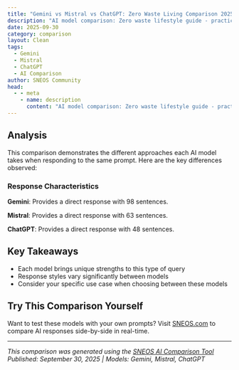 ```yaml
---
title: "Gemini vs Mistral vs ChatGPT: Zero Waste Living Comparison 2025"
description: "AI model comparison: Zero waste lifestyle guide - practical steps for sustainable living..."
date: 2025-09-30
category: comparison
layout: Clean
tags:
  - Gemini
  - Mistral
  - ChatGPT
  - AI Comparison
author: SNEOS Community
head:
  - - meta
    - name: description
      content: "AI model comparison: Zero waste lifestyle guide - practical steps for sustainable living..."
---
```


<ChatComparison
  title="Gemini vs Mistral vs ChatGPT: Zero Waste Living Comparison 2025"
  prompt="Zero waste lifestyle guide - practical steps for sustainable living"
  :responses='{
    "Gemini": "## Zero Waste Lifestyle Guide: Practical Steps for Sustainable Living\n\nThe zero-waste lifestyle is about consciously reducing the amount of waste you send to landfills and incinerators. It\u0027s a journey, not a destination, and every little change makes a difference. This guide offers practical steps you can take to move towards a more sustainable and less wasteful life.\n\n**I. Understanding the Zero Waste Principles (The 5 R\u0027s):**\n\nBefore diving into practical tips, understanding the principles that guide zero waste is essential:\n\n*   **Refuse:** Say no to what you don\u0027t need. This is the first and most powerful step. Refuse single-use plastics, freebies you won\u0027t use, unnecessary promotional materials, and packaging.\n*   **Reduce:** Minimize what you need. Streamline your consumption and only buy what you truly need and will use.\n*   **Reuse:** Use items again and again. Repair broken items, buy second-hand, and opt for reusable containers, bags, and products.\n*   **Recycle:** Recycle what you can\u0027t refuse, reduce, or reuse. Familiarize yourself with your local recycling guidelines.\n*   **Rot (Compost):** Compost food scraps and yard waste. This turns organic waste into nutrient-rich soil.\n\n**II. Practical Steps to Reduce Waste:**\n\n**A. In the Kitchen:**\n\n*   **Shopping:**\n    *   **Bring your own reusable bags:** Keep them in your car, by the door, or in your purse.\n    *   **Use reusable produce bags:** Mesh or cloth bags for fruits and vegetables.\n    *   **Buy in bulk:** Bring your own jars or containers to fill with grains, nuts, seeds, spices, coffee, tea, and other dry goods.\n    *   **Shop at farmers markets:** Support local farmers and reduce packaging.\n    *   **Plan your meals:**  Reduce food waste by only buying what you need.\n    *   **Make a shopping list:** Stick to your list to avoid impulse purchases.\n    *   **Choose products with minimal packaging:** Opt for cardboard over plastic, and concentrated versions.\n    *   **Avoid individually wrapped items:** Choose larger sizes or make your own.\n*   **Food Storage:**\n    *   **Use reusable containers:** Glass jars, stainless steel containers, beeswax wraps, silicone bags, and reusable lids.\n    *   **Store food properly:** Proper storage extends shelf life and prevents waste.\n    *   **Learn to preserve food:** Canning, pickling, dehydrating, and freezing extend the life of seasonal produce.\n*   **Cooking \u0026 Eating:**\n    *   **Compost food scraps:** Invest in a countertop composter or outdoor bin.\n    *   **Use reusable dishcloths and towels:** Replace paper towels with cloth alternatives.\n    *   **Wash dishes with a solid dish soap bar and a wooden scrub brush.**\n    *   **Make your own cleaning products:**  Vinegar, baking soda, and lemon juice are effective and eco-friendly cleaners.\n    *   **Use reusable utensils, plates, and cups:** At home and when ordering takeout.\n*   **Drinks:**\n    *   **Carry a reusable water bottle:** Avoid single-use plastic bottles.\n    *   **Use a reusable coffee cup:** Many coffee shops offer discounts for bringing your own cup.\n    *   **Brew your own coffee or tea:** Reduce the waste from disposable pods or teabags.\n    *   **Say no to straws:** Or bring your own reusable straw (stainless steel, bamboo, silicone).\n\n**B. In the Bathroom:**\n\n*   **Personal Care:**\n    *   **Switch to solid toiletries:** Shampoo bars, conditioner bars, soap bars, and deodorant bars reduce plastic packaging.\n    *   **Use reusable cotton rounds:**  Cloth rounds for removing makeup or applying toner.\n    *   **Try a safety razor:**  Reduces waste from disposable razors.\n    *   **Use a bamboo toothbrush:**  A more sustainable alternative to plastic toothbrushes.\n    *   **DIY beauty products:** Make your own lotions, scrubs, and masks with natural ingredients.\n    *   **Menstrual care:** Opt for a menstrual cup or reusable cloth pads.\n*   **Cleaning:**\n    *   **Make your own bathroom cleaners:**  Vinegar, baking soda, and essential oils can be used for cleaning toilets, sinks, and showers.\n    *   **Use a reusable toilet brush:**  Avoid disposable toilet cleaning products.\n    *   **Refillable cleaners:** If DIY is not for you, look for concentrated cleaning products that you can dilute and refill your own bottles.\n\n**C. In the Laundry Room:**\n\n*   **Use laundry detergent sheets, pods without plastic film, or make your own.**\n*   **Use dryer balls instead of dryer sheets.**\n*   **Air dry clothes whenever possible to reduce energy consumption and wear on clothes.**\n*   **Wash clothes less often.**\n*   **Mend clothes to extend their lifespan.**\n\n**D. On the Go:**\n\n*   **BYOK (Bring Your Own Kit):**  A small bag containing reusable utensils, a napkin, a water bottle, and a shopping bag.\n*   **Refuse single-use items:**  Politely decline straws, plastic cutlery, napkins, and unnecessary packaging.\n*   **Support businesses with sustainable practices:**  Choose restaurants and cafes that offer reusable options or have reduced their waste.\n*   **Pack your own snacks and meals:**  Avoid buying pre-packaged snacks and drinks.\n*   **Plan ahead:**  Think about potential waste situations and pack accordingly.\n\n**E. At Home \u0026 General:**\n\n*   **Reduce paper consumption:**\n    *   **Unsubscribe from junk mail:**  Contact companies directly or use online services to opt out.\n    *   **Pay bills online:**  Opt for electronic statements and payments.\n    *   **Use a digital notebook or tablet:**  Reduce paper usage for notes and lists.\n    *   **Borrow books from the library:**  Instead of buying new books.\n*   **Repair and repurpose items:**  Fix broken items instead of replacing them. Get creative with repurposing old items into something new.\n*   **Buy second-hand:**  Shop at thrift stores, consignment shops, and online marketplaces for clothes, furniture, and other items.\n*   **Donate unwanted items:**  Give away items you no longer need to charity organizations, friends, or family.\n*   **Choose experiences over things:**  Focus on creating memories instead of accumulating possessions.\n*   **Say no to promotional items:**  Decline freebies you don\u0027t need.\n*   **Advocate for change:**  Support businesses and policies that promote sustainability.\n\n**III. Mindset and Motivation:**\n\n*   **Start small:** Don\u0027t try to do everything at once. Choose one or two areas to focus on and gradually expand.\n*   **Be patient with yourself:**  It takes time to change habits. Don\u0027t get discouraged if you slip up.\n*   **Focus on progress, not perfection:**  Every little bit counts.\n*   **Find a zero-waste community:**  Connect with others who are on the same journey for support and inspiration.\n*   **Educate yourself:**  Learn about the environmental impact of waste and the benefits of zero-waste living.\n*   **Remember your \u0022why\u0022:**  Why are you choosing to live a zero-waste lifestyle? Keeping your motivation in mind will help you stay on track.\n*   **Celebrate your successes:**  Acknowledge and celebrate your progress to stay motivated.\n\n**IV. Resources:**\n\n*   **Websites:** Zero Waste Home, Going Zero Waste, Package Free Shop.\n*   **Books:**  \u0022Zero Waste Home\u0022 by Bea Johnson, \u0022The Zero Waste Lifestyle\u0022 by Amy Korst.\n*   **Local Resources:**  Search for local composting programs, recycling centers, bulk stores, and repair cafes.\n\n**V. Important Considerations:**\n\n*   **Accessibility and Affordability:**  Zero waste can sometimes be more expensive upfront. Prioritize affordable swaps and DIY options.  Look for community initiatives that offer affordable or free resources.\n*   **Individual Circumstances:**  Adapt zero-waste practices to your own lifestyle and needs.  Not every solution will work for everyone.\n*   **Systemic Change:**  While individual actions are important, advocating for systemic changes (e.g., extended producer responsibility, better recycling infrastructure) is crucial for lasting impact.\n\nBy implementing these practical steps and embracing the zero-waste mindset, you can significantly reduce your environmental footprint and contribute to a more sustainable future. Remember, it\u0027s a journey, not a destination. Enjoy the process and celebrate your progress along the way!\n",
    "Mistral": "Adopting a zero waste lifestyle is a journey that involves reducing, reusing, recycling, and composting to minimize waste. Here\u0027s a practical guide to help you transition towards sustainable living:\n\n### 1. **Assess Your Waste**\n- **Audit Your Trash**: Start by examining what you throw away. This will help you identify areas where you can reduce waste.\n- **Track Your Habits**: Keep a log of your daily waste for a week to understand your consumption patterns.\n\n### 2. **Reduce**\n- **Buy Less**: Focus on essentials and avoid impulse purchases.\n- **Choose Durable Products**: Opt for items that are built to last.\n- **Avoid Single-Use Plastics**: Carry reusable bags, water bottles, and containers.\n- **Buy in Bulk**: Purchase larger quantities to reduce packaging waste.\n- **Digital Over Physical**: Opt for digital books, magazines, and tickets.\n\n### 3. **Reuse**\n- **Repurpose Items**: Find new uses for old items, such as turning old clothes into rags.\n- **Borrow or Rent**: Use libraries, tool-sharing programs, and rental services.\n- **Second-Hand Shopping**: Buy used items from thrift stores, garage sales, or online marketplaces.\n- **Repair and Maintain**: Fix broken items instead of replacing them.\n\n### 4. **Recycle**\n- **Know Your Local Recycling Rules**: Understand what can and cannot be recycled in your area.\n- **Separate Waste**: Properly sort recyclables from non-recyclables.\n- **Compost**: Set up a compost bin for organic waste like food scraps and yard trimmings.\n- **E-Waste**: Properly dispose of electronic waste through designated recycling programs.\n\n### 5. **Refuse**\n- **Say No to Freebies**: Politely decline free promotional items that you don\u2019t need.\n- **Avoid Junk Mail**: Opt out of receiving junk mail and catalogs.\n- **Minimize Packaging**: Choose products with minimal or no packaging.\n\n### 6. **Rot**\n- **Composting**: Start a compost pile or use a compost bin to turn organic waste into nutrient-rich soil.\n- **Vermicomposting**: Use worms to compost food scraps if you live in an apartment.\n\n### 7. **Shop Smart**\n- **Buy Local**: Support local farmers and businesses to reduce transportation emissions.\n- **Choose Sustainable Brands**: Look for products with eco-friendly certifications.\n- **Avoid Over-Packaged Goods**: Opt for products with less packaging.\n\n### 8. **DIY and Homemade**\n- **Make Your Own**: Create your own cleaning products, beauty products, and food from scratch.\n- **Grow Your Own**: Start a small garden or herb patch to grow your own produce.\n\n### 9. **Energy Efficiency**\n- **Use Energy-Efficient Appliances**: Choose appliances with high energy ratings.\n- **Conserve Energy**: Turn off lights and electronics when not in use.\n- **Renewable Energy**: Consider switching to renewable energy sources like solar or wind power.\n\n### 10. **Transportation**\n- **Public Transportation**: Use buses, trains, or carpooling.\n- **Bike or Walk**: Opt for biking or walking for short distances.\n- **Electric Vehicles**: Consider switching to an electric or hybrid vehicle.\n\n### 11. **Community Involvement**\n- **Join Local Initiatives**: Participate in community clean-up drives and recycling programs.\n- **Educate Others**: Share your knowledge and experiences with friends and family.\n- **Advocate for Change**: Support policies and legislation that promote sustainability.\n\n### 12. **Mindful Consumption**\n- **Plan Meals**: Reduce food waste by planning meals and buying only what you need.\n- **Use Leftovers**: Find creative ways to use leftovers.\n- **Support Sustainable Agriculture**: Choose organic and sustainably farmed products.\n\n### 13. **Personal Care**\n- **Reusable Products**: Use reusable menstrual products, razors, and toothbrushes.\n- **Natural Ingredients**: Opt for personal care products with natural, non-toxic ingredients.\n\n### 14. **Home Management**\n- **Minimalist Decor**: Choose a minimalist approach to home decor to reduce clutter.\n- **Eco-Friendly Cleaning**: Use natural cleaning products or make your own.\n\n### 15. **Education and Awareness**\n- **Stay Informed**: Keep up with the latest in sustainable living and zero waste practices.\n- **Share Knowledge**: Educate others about the benefits of a zero waste lifestyle.\n\n### Final Thoughts\nTransitioning to a zero waste lifestyle is a gradual process. Start with small changes and build on them over time. Every effort counts, and collectively, these actions can make a significant difference.",
    "ChatGPT": "Certainly! Here\u2019s a practical guide to adopting a zero waste lifestyle with actionable steps for sustainable living:\n\n### Zero Waste Lifestyle Guide: Practical Steps for Sustainable Living\n\n---\n\n#### 1. **Understand Zero Waste**\n- Aim to send as little waste as possible to landfills and incinerators.\n- Focus on reducing, reusing, recycling, and composting.\n\n---\n\n#### 2. **Refuse Unnecessary Items**\n- Say no to single-use plastics like straws, bags, and cutlery.\n- Avoid free promotional items that you don\u2019t need.\n\n---\n\n#### 3. **Reduce Consumption**\n- Buy only what you need.\n- Choose quality over quantity to increase product lifespan.\n- Repair and maintain items instead of discarding them.\n\n---\n\n#### 4. **Reuse and Repurpose**\n- Use reusable bags, bottles, and containers.\n- Repurpose jars, boxes, and fabric for storage or crafts.\n- Donate or sell items you no longer need.\n\n---\n\n#### 5. **Recycle Properly**\n- Learn your local recycling guidelines.\n- Clean and sort recyclables to avoid contamination.\n- Recycle electronics and batteries at designated centers.\n\n---\n\n#### 6. **Compost Organic Waste**\n- Collect food scraps and yard waste.\n- Use a home compost bin or community composting services.\n- Compost enriches soil and reduces methane emissions.\n\n---\n\n#### 7. **Shop Mindfully**\n- Buy in bulk to reduce packaging.\n- Choose package-free or minimal packaging products.\n- Support local farmers and markets.\n- Opt for second-hand or vintage shopping.\n\n---\n\n#### 8. **Sustainable Food Choices**\n- Plan meals to minimize food waste.\n- Eat seasonal, local, and plant-based foods.\n- Preserve excess food by freezing, canning, or drying.\n\n---\n\n#### 9. **Use Sustainable Personal Care and Cleaning Products**\n- Make your own cleaning solutions using vinegar, baking soda.\n- Choose bar soaps and shampoo bars.\n- Use reusable makeup remover pads.\n\n---\n\n#### 10. **Practice Conscious Transportation**\n- Walk, bike, or use public transportation.\n- Carpool or drive fuel-efficient vehicles.\n\n---\n\n#### 11. **Educate and Involve Others**\n- Share your zero waste journey with friends and family.\n- Participate in community clean-ups and sustainability groups.\n- Advocate for waste reduction policies at local levels.\n\n---\n\n### Additional Tips\n- Keep a zero waste kit (reusable utensils, straws, napkins) in your bag.\n- Track your waste to identify and improve problem areas.\n- Be patient and flexible\u2014transitioning to zero waste is a gradual process.\n\n---\n\nAdopting a zero waste lifestyle helps reduce your environmental impact, conserve resources, and promote a healthier planet. Small consistent changes make a significant difference over time!"
  }'
  published-date="16:19"
/>

## Analysis

This comparison demonstrates the different approaches each AI model takes when responding to the same prompt. Here are the key differences observed:

### Response Characteristics

**Gemini**: Provides a direct response with 98 sentences. 

**Mistral**: Provides a direct response with 63 sentences. 

**ChatGPT**: Provides a direct response with 48 sentences. 

## Key Takeaways

- Each model brings unique strengths to this type of query
- Response styles vary significantly between models
- Consider your specific use case when choosing between these models

## Try This Comparison Yourself

Want to test these models with your own prompts? Visit [SNEOS.com](https://sneos.com) to compare AI responses side-by-side in real-time.

---

*This comparison was generated using the [SNEOS AI Comparison Tool](https://sneos.com)*
*Published: September 30, 2025 | Models: Gemini, Mistral, ChatGPT*
